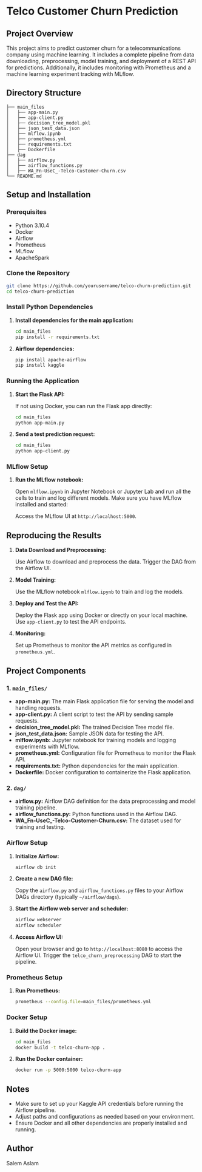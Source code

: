 # Telco Customer Churn Prediction

## Project Overview

This project aims to predict customer churn for a telecommunications company using machine learning. It includes a complete pipeline from data downloading, preprocessing, model training, and deployment of a REST API for predictions. Additionally, it includes monitoring with Prometheus and a machine learning experiment tracking with MLflow.

## Directory Structure

```
├── main_files
│   ├── app-main.py
│   ├── app-client.py
│   ├── decision_tree_model.pkl
│   ├── json_test_data.json
│   ├── mlflow.ipynb
│   ├── prometheus.yml
│   ├── requirements.txt
│   ├── Dockerfile
├── dag
│   ├── airflow.py
│   ├── airflow_functions.py
│   ├── WA_Fn-UseC_-Telco-Customer-Churn.csv
└── README.md
```

## Setup and Installation

### Prerequisites

- Python 3.10.4
- Docker
- Airflow
- Prometheus
- MLflow
- ApacheSpark

### Clone the Repository

```bash
git clone https://github.com/yourusername/telco-churn-prediction.git
cd telco-churn-prediction
```

### Install Python Dependencies

1. **Install dependencies for the main application:**

   ```bash
   cd main_files
   pip install -r requirements.txt
   ```

2. **Airflow dependencies:**

   ```bash
   pip install apache-airflow
   pip install kaggle
   ```

### Running the Application

1. **Start the Flask API:**

   If not using Docker, you can run the Flask app directly:

   ```bash
   cd main_files
   python app-main.py
   ```

2. **Send a test prediction request:**

   ```bash
   cd main_files
   python app-client.py
   ```

### MLflow Setup

1. **Run the MLflow notebook:**

   Open `mlflow.ipynb` in Jupyter Notebook or Jupyter Lab and run all the cells to train and log different models. Make sure you have MLflow installed and started:

   Access the MLflow UI at `http://localhost:5000`.

## Reproducing the Results

1. **Data Download and Preprocessing:**

   Use Airflow to download and preprocess the data. Trigger the DAG from the Airflow UI.

2. **Model Training:**

   Use the MLflow notebook `mlflow.ipynb` to train and log the models.

3. **Deploy and Test the API:**

   Deploy the Flask app using Docker or directly on your local machine. Use `app-client.py` to test the API endpoints.

4. **Monitoring:**

   Set up Prometheus to monitor the API metrics as configured in `prometheus.yml`.

## Project Components

### 1. `main_files/`
- **app-main.py:** The main Flask application file for serving the model and handling requests.
- **app-client.py:** A client script to test the API by sending sample requests.
- **decision_tree_model.pkl:** The trained Decision Tree model file.
- **json_test_data.json:** Sample JSON data for testing the API.
- **mlflow.ipynb:** Jupyter notebook for training models and logging experiments with MLflow.
- **prometheus.yml:** Configuration file for Prometheus to monitor the Flask API.
- **requirements.txt:** Python dependencies for the main application.
- **Dockerfile:** Docker configuration to containerize the Flask application.

### 2. `dag/`
- **airflow.py:** Airflow DAG definition for the data preprocessing and model training pipeline.
- **airflow_functions.py:** Python functions used in the Airflow DAG.
- **WA_Fn-UseC_-Telco-Customer-Churn.csv:** The dataset used for training and testing.

### Airflow Setup

1. **Initialize Airflow:**

   ```bash
   airflow db init
   ```

2. **Create a new DAG file:**

   Copy the `airflow.py` and `airflow_functions.py` files to your Airflow DAGs directory (typically `~/airflow/dags`).

3. **Start the Airflow web server and scheduler:**

   ```bash
   airflow webserver
   airflow scheduler
   ```

4. **Access Airflow UI:**

   Open your browser and go to `http://localhost:8080` to access the Airflow UI. Trigger the `telco_churn_preprocessing` DAG to start the pipeline.

### Prometheus Setup

1. **Run Prometheus:**

   ```bash
   prometheus --config.file=main_files/prometheus.yml
   ```

### Docker Setup

1. **Build the Docker image:**

   ```bash
   cd main_files
   docker build -t telco-churn-app .
   ```

2. **Run the Docker container:**

   ```bash
   docker run -p 5000:5000 telco-churn-app
   ```

## Notes

- Make sure to set up your Kaggle API credentials before running the Airflow pipeline.
- Adjust paths and configurations as needed based on your environment.
- Ensure Docker and all other dependencies are properly installed and running.

## Author

Salem Aslam
